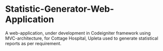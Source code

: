 # Statistic-Generator-Web-Application
A web-application, under development in Codeigniter framework using MVC-architecture, for Cottage Hospital, Upleta used to generate statistical reports as per requirement.
